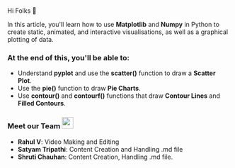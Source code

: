 <br> Hi Folks :wave: <br>

In this article, you'll learn how to use **Matplotlib** and **Numpy** in Python to create static, animated, and interactive visualisations, as well as a graphical plotting of data.

### At the end of this, you'll be able to: 
- Understand **pyplot** and use the **scatter()** function to draw a **Scatter Plot**.
- Use the **pie()** function to draw **Pie Charts**.
- Use **contour()** and **contourf()** functions that draw **Contour Lines** and **Filled Contours**.

### Meet our Team <img src="https://raw.githubusercontent.com/MartinHeinz/MartinHeinz/master/wave.gif" width="26px">

* **Rahul V**: Video Making and Editing
* **Satyam Tripathi**: Content Creation and Handling .md file 
* **Shruti Chauhan**: Content Creation, Handling .md file.

